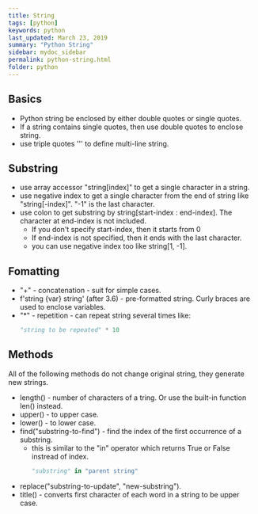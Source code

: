 ```yaml
---
title: String
tags: [python]
keywords: python
last_updated: March 23, 2019
summary: "Python String"
sidebar: mydoc_sidebar
permalink: python-string.html
folder: python
---
```

## Basics
* Python string be enclosed by either double quotes or single quotes.
* If a string contains single quotes, then use double quotes to enclose string.
* use triple quotes ''' to define multi-line string.

## Substring
* use array accessor "string[index]" to get a single character in a string.
* use negative index to get a single character from the end of string like "string[-index]". "-1" is the last character.
* use colon to get substring by string[start-index : end-index]. The character at end-index is not included. 
    * If you don't specify start-index, then it starts from 0
    * If end-index is not specified, then it ends with the last character.
    * you can use negative index too like string[1, -1]. 
    
## Fomatting
* "+" - concatenation - suit for simple cases.
* f'string {var} string' (after 3.6) - pre-formatted string. Curly braces are used to enclose variables.
* "*" - repetition - can repeat string several times like:
    ```python
    "string to be repeated" * 10
    ``` 
   
## Methods
All of the following methods do not change original string, they generate new strings.
* length() - number of characters of a tring. Or use the built-in function len() instead.
* upper() - to upper case. 
* lower() - to lower case. 
* find("substring-to-find") - find the index of the first occurrence of a substring.
    * this is similar to the "in" operator which returns True or False instread of index.
        ```python
        "substring" in "parent string"
        ```
* replace("substring-to-update", "new-substring"). 
* title() - converts first character of each word in a string to be upper case.


